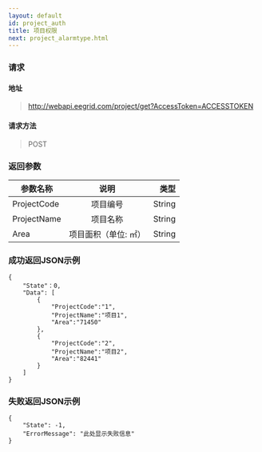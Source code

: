 ```yaml
---
layout: default
id: project_auth
title: 项目权限
next: project_alarmtype.html
---
```


### 请求
#### 地址
> http://webapi.eegrid.com/project/get?AccessToken=ACCESSTOKEN

#### 请求方法
> POST

### 返回参数
| 参数名称        | 说明           | 类型  |
| ------------- |:-------------:| -----:|
| ProjectCode      | 项目编号 | String |
| ProjectName      | 项目名称      | String |
| Area      | 项目面积（单位: ㎡）      | String |



### 成功返回JSON示例
```
{
    "State"：0,
    "Data": [
        {
            "ProjectCode":"1",
            "ProjectName":"项目1",
            "Area":"71450"
        },
        {
            "ProjectCode":"2",
            "ProjectName":"项目2",
            "Area":"82441"
        }
    ]
}

```

### 失败返回JSON示例 
```
{
    "State": -1,
    "ErrorMessage": "此处显示失败信息"
}
```
